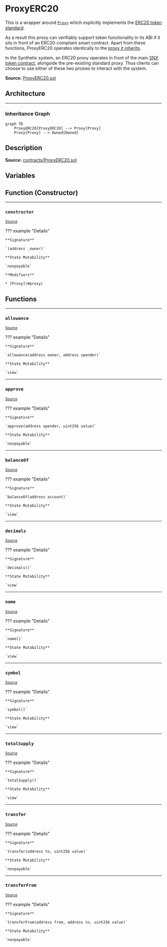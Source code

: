 # ProxyERC20

This is a wrapper around [`Proxy`](Proxy.md) which explicitly implements the [ERC20 token standard](https://docs.openzeppelin.com/contracts/2.x/api/token/erc20#ERC20Detailed).


As a result this proxy can verifiably support token functionality in its ABI if it sits in front of an ERC20-compliant smart contract. Apart from these functions, ProxyERC20 operates identically to the [proxy it inherits](Proxy.md).


In the Synthetix system, an ERC20 proxy operates in front of the main [SNX token contract](Synthetix.md), alongside the pre-existing standard proxy. Thus clients can choose to use either of these two proxies to interact with the system.


**Source:** [ProxyERC20.sol](https://github.com/Synthetixio/synthetix/blob/master/contracts/ProxyERC20.sol)


## Architecture


---
### Inheritance Graph

```mermaid
graph TD
    ProxyERC20[ProxyERC20] --> Proxy[Proxy]
    Proxy[Proxy] --> Owned[Owned]
```

## Description


**Source:** [contracts/ProxyERC20.sol](https://github.com/Synthetixio/synthetix/tree/develop/contracts/ProxyERC20.sol)

## Variables

## Function (Constructor)


---
### `constructor`

<sub>[Source](https://github.com/Synthetixio/synthetix/tree/develop/contracts/ProxyERC20.sol#L10)</sub>



??? example "Details"

    **Signature**

    `(address _owner)`

    **State Mutability**

    `nonpayable`

    **Modifiers**

    * [Proxy](#proxy)

## Functions


---
### `allowance`

<sub>[Source](https://github.com/Synthetixio/synthetix/tree/develop/contracts/ProxyERC20.sol#L55)</sub>



??? example "Details"

    **Signature**

    `allowance(address owner, address spender)`

    **State Mutability**

    `view`


---
### `approve`

<sub>[Source](https://github.com/Synthetixio/synthetix/tree/develop/contracts/ProxyERC20.sol#L85)</sub>



??? example "Details"

    **Signature**

    `approve(address spender, uint256 value)`

    **State Mutability**

    `nonpayable`


---
### `balanceOf`

<sub>[Source](https://github.com/Synthetixio/synthetix/tree/develop/contracts/ProxyERC20.sol#L44)</sub>



??? example "Details"

    **Signature**

    `balanceOf(address account)`

    **State Mutability**

    `view`


---
### `decimals`

<sub>[Source](https://github.com/Synthetixio/synthetix/tree/develop/contracts/ProxyERC20.sol#L24)</sub>



??? example "Details"

    **Signature**

    `decimals()`

    **State Mutability**

    `view`


---
### `name`

<sub>[Source](https://github.com/Synthetixio/synthetix/tree/develop/contracts/ProxyERC20.sol#L14)</sub>



??? example "Details"

    **Signature**

    `name()`

    **State Mutability**

    `view`


---
### `symbol`

<sub>[Source](https://github.com/Synthetixio/synthetix/tree/develop/contracts/ProxyERC20.sol#L19)</sub>



??? example "Details"

    **Signature**

    `symbol()`

    **State Mutability**

    `view`


---
### `totalSupply`

<sub>[Source](https://github.com/Synthetixio/synthetix/tree/develop/contracts/ProxyERC20.sol#L34)</sub>



??? example "Details"

    **Signature**

    `totalSupply()`

    **State Mutability**

    `view`


---
### `transfer`

<sub>[Source](https://github.com/Synthetixio/synthetix/tree/develop/contracts/ProxyERC20.sol#L65)</sub>



??? example "Details"

    **Signature**

    `transfer(address to, uint256 value)`

    **State Mutability**

    `nonpayable`


---
### `transferFrom`

<sub>[Source](https://github.com/Synthetixio/synthetix/tree/develop/contracts/ProxyERC20.sol#L102)</sub>



??? example "Details"

    **Signature**

    `transferFrom(address from, address to, uint256 value)`

    **State Mutability**

    `nonpayable`

